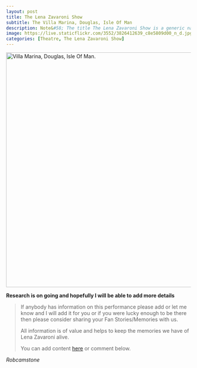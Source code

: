 ```yaml
---
layout: post
title: The Lena Zavaroni Show
subtitle: The Villa Marina, Douglas, Isle Of Man
description: Note&#58; The title The Lena Zavaroni Show is a generic name for shows Starring Lena Zavaroni that had no original show title for the theatre at which Lena was appearing.
image: https://live.staticflickr.com/3552/3826412639_c8e5809d00_n_d.jpg
categories: [Theatre, The Lena Zavaroni Show]
---
```


<a data-flickr-embed="true"  href="https://www.flickr.com/photos/brighton/3826412639" title="Villa Marina, Douglas, Isle Of Man."><img src="https://live.staticflickr.com/3552/3826412639_c8e5809d00_b.jpg" width="1024" height="639" alt="Villa Marina, Douglas, Isle Of Man."></a><script async src="//embedr.flickr.com/assets/client-code.js" charset="utf-8"></script>

**Research is on going and hopefully I will be able to add more details**
> If anybody has information on this performance please add or let me know and I will add it for you or if you were lucky enough to be there then please consider sharing your Fan Stories/Memories with us.
>
> All information is of value and helps to keep the memories we have of Lena Zavaroni alive.
>
> You can add content [here](https://github.com/FanzOfLenaZavaroni/fanzoflenazavaroni.github.io) or comment below.

<cite>Robcamstone</cite>

